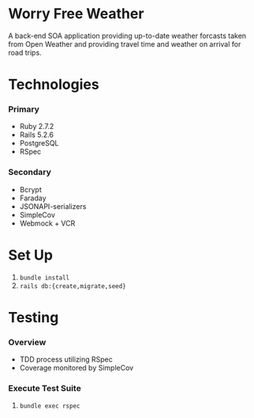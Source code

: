 # Worry Free Weather

A back-end SOA application providing up-to-date weather forcasts taken from Open Weather
and providing travel time and weather on arrival for road trips.

# Technologies

### Primary

- Ruby 2.7.2
- Rails 5.2.6
- PostgreSQL
- RSpec

### Secondary

- Bcrypt
- Faraday
- JSONAPI-serializers
- SimpleCov
- Webmock + VCR

# Set Up

1) `bundle install`
2) `rails db:{create,migrate,seed}`

# Testing

### Overview

- TDD process utilizing RSpec
- Coverage monitored by SimpleCov

### Execute Test Suite

1) `bundle exec rspec`
